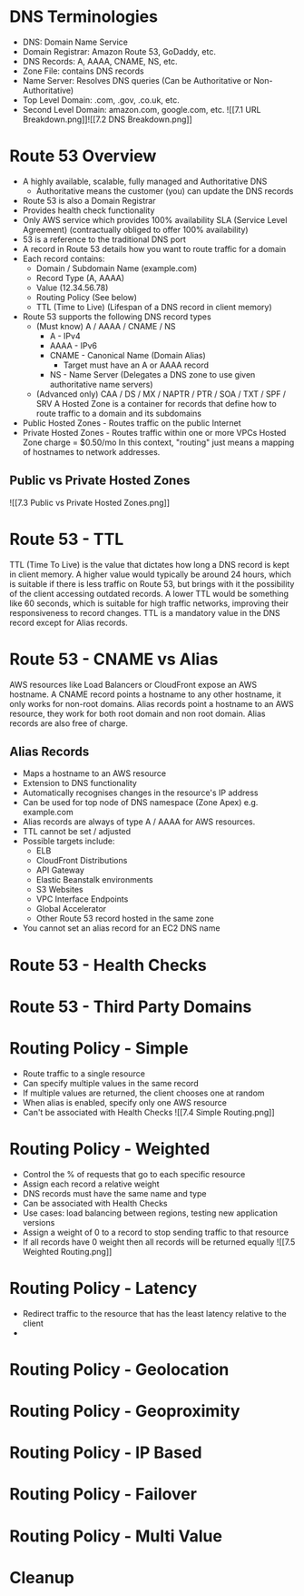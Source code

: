 # DNS Terminologies
- DNS: Domain Name Service
- Domain Registrar: Amazon Route 53, GoDaddy, etc.
- DNS Records: A, AAAA, CNAME, NS, etc.
- Zone File: contains DNS records
- Name Server: Resolves DNS queries (Can be Authoritative or Non-Authoritative)
- Top Level Domain: .com, .gov, .co.uk, etc.
- Second Level Domain: amazon.com, google.com, etc.
![[7.1 URL Breakdown.png]]![[7.2 DNS Breakdown.png]]
# Route 53 Overview
- A highly available, scalable, fully managed and Authoritative DNS
	- Authoritative means the customer (you) can update the DNS records
- Route 53 is also a Domain Registrar
- Provides health check functionality
- Only AWS service which provides 100% availability SLA (Service Level Agreement) (contractually obliged to offer 100% availability)
- 53 is a reference to the traditional DNS port
- A record in Route 53 details how you want to route traffic for a domain
- Each record contains:
	- Domain / Subdomain Name  (example.com)
	- Record Type (A, AAAA)
	- Value (12.34.56.78)
	- Routing Policy (See below)
	- TTL (Time to Live) (Lifespan of a DNS record in client memory)
- Route 53 supports the following DNS record types
	- (Must know) A / AAAA / CNAME / NS
		- A - IPv4
		- AAAA - IPv6
		- CNAME - Canonical Name (Domain Alias)
			- Target must have an A or AAAA record
		- NS - Name Server (Delegates a DNS zone to use given authoritative name servers)
	- (Advanced only) CAA / DS / MX / NAPTR / PTR / SOA / TXT / SPF / SRV
A Hosted Zone is a container for records that define how to route traffic to a domain and its subdomains
- Public Hosted Zones - Routes traffic on the public Internet
- Private Hosted Zones - Routes traffic within one or more VPCs
Hosted Zone charge = $0.50/mo
In this context, "routing" just means a mapping of hostnames to network addresses.
## Public vs Private Hosted Zones
![[7.3 Public vs Private Hosted Zones.png]]
# Route 53 - TTL
TTL (Time To Live) is the value that dictates how long a DNS record is kept in client memory. A higher value would typically be around 24 hours, which is suitable if there is less traffic on Route 53, but brings with it the possibility of the client accessing outdated records. A lower TTL would be something like 60 seconds, which is suitable for high traffic networks, improving their responsiveness to record changes.
TTL is a mandatory value in the DNS record except for Alias records.
# Route 53 - CNAME vs Alias
AWS resources like Load Balancers or CloudFront expose an AWS hostname. A CNAME record points a hostname to any other hostname, it only works for non-root domains. Alias records point a hostname to an AWS resource, they work for both root domain and non root domain. Alias records are also free of charge.
## Alias Records
- Maps a hostname to an AWS resource
- Extension to DNS functionality
- Automatically recognises changes in the resource's IP address
- Can be used for top node of DNS namespace (Zone Apex) e.g. example.com
- Alias records are always of type A / AAAA for AWS resources.
- TTL cannot be set / adjusted
- Possible targets include:
	- ELB
	- CloudFront Distributions
	- API Gateway
	- Elastic Beanstalk environments
	- S3 Websites
	- VPC Interface Endpoints
	- Global Accelerator
	- Other Route 53 record hosted in the same zone
- You cannot set an alias record for an EC2 DNS name
# Route 53 - Health Checks
# Route 53 - Third Party Domains
# Routing Policy - Simple
- Route traffic to a single resource
- Can specify multiple values in the same record
- If multiple values are returned, the client chooses one at random
- When alias is enabled, specify only one AWS resource
- Can't be associated with Health Checks
![[7.4 Simple Routing.png]]
# Routing Policy - Weighted
- Control the % of requests that go to each specific resource
- Assign each record a relative weight
- DNS records must have the same name and type
- Can be associated with Health Checks
- Use cases: load balancing between regions, testing new application versions
- Assign a weight of 0 to a record to stop sending traffic to that resource
- If all records have 0 weight then all records will be returned equally
![[7.5 Weighted Routing.png]]
# Routing Policy - Latency
- Redirect traffic to the resource that has the least latency relative to the client
- 
# Routing Policy - Geolocation
# Routing Policy - Geoproximity
# Routing Policy - IP Based
# Routing Policy - Failover

# Routing Policy - Multi Value
# Cleanup